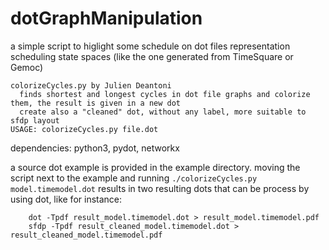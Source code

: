 # dotGraphManipulation
a simple script to higlight some schedule on dot files representation scheduling state spaces (like the one generated from TimeSquare or Gemoc)


    colorizeCycles.py by Julien Deantoni
      finds shortest and longest cycles in dot file graphs and colorize them, the result is given in a new dot
      create also a "cleaned" dot, without any label, more suitable to sfdp layout
    USAGE: colorizeCycles.py file.dot
    
dependencies: python3, pydot, networkx

a source dot example is provided in the example directory.
moving the script next to the example and running `./colorizeCycles.py model.timemodel.dot` results in two resulting dots that can be process by using dot, like for instance:
```
    dot -Tpdf result_model.timemodel.dot > result_model.timemodel.pdf
    sfdp -Tpdf result_cleaned_model.timemodel.dot > result_cleaned_model.timemodel.pdf
```
